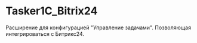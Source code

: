# Tasker1C_Bitrix24
Расширение для конфигурацией "Управление задачами". Позволяющая интегрироваться с Битрикс24.
